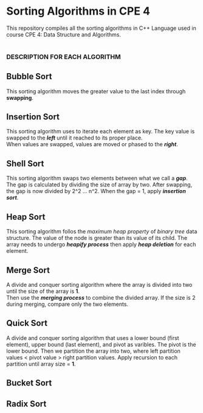 # Sorting Algorithms in CPE 4

This repository compiles all the sorting algorithms in C++ Language used in course CPE 4: Data Structure and Algorithms. <br> <br>

### DESCRIPTION FOR EACH ALGORITHM

## Bubble Sort
This sorting algorithm moves the greater value to the last index through **swapping**.

## Insertion Sort
This sorting algorithm uses to iterate each element as key. The key value is swapped to the **_left_** until it reached to its proper place. <br>
When values are swapped, values are moved or phased to the **_right_**.

## Shell Sort
This sorting algorithm swaps two elements between what we call a ***gap***. The gap is calculated by dividing the size of array by two. After swapping, the gap is
now divided by 2^2 ... n^2. When the gap = 1, apply ***insertion sort***.
## Heap Sort
This sorting algorithm follos the *maximum heap property* of *binary tree* data structure. The value of the node is greater than its value of its child.
The array needs to undergo ***heapify process*** then apply ***heap deletion*** for each element.

## Merge Sort
A divide and conquer sorting algorithm where the array is divided into two until the size of the array is **1**. <br>
Then use the ***merging process*** to combine the divided array. If the size is 2 during merging, compare only the two elements.

## Quick Sort
A divide and conquer sorting algorithm that uses a lower bound (first element), upper bound (last element), and pivot as varibles. The pivot is the lower bound.
Then we partition the array into two, where left partition values < pivot value > right partition values. Apply recursion to each partition until array size = **1**.

## Bucket Sort

## Radix Sort
